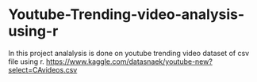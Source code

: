 # Youtube-Trending-video-analysis-using-r
In this project analalysis is done on youtube trending video dataset of csv file using r.
https://www.kaggle.com/datasnaek/youtube-new?select=CAvideos.csv
